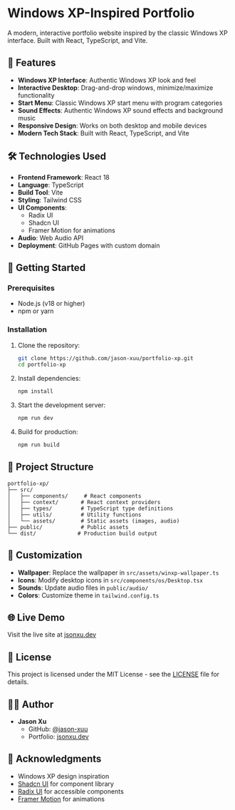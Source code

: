 # Windows XP-Inspired Portfolio

A modern, interactive portfolio website inspired by the classic Windows XP interface. Built with React, TypeScript, and Vite.

## 🌟 Features

- **Windows XP Interface**: Authentic Windows XP look and feel
- **Interactive Desktop**: Drag-and-drop windows, minimize/maximize functionality
- **Start Menu**: Classic Windows XP start menu with program categories
- **Sound Effects**: Authentic Windows XP sound effects and background music
- **Responsive Design**: Works on both desktop and mobile devices
- **Modern Tech Stack**: Built with React, TypeScript, and Vite

## 🛠️ Technologies Used

- **Frontend Framework**: React 18
- **Language**: TypeScript
- **Build Tool**: Vite
- **Styling**: Tailwind CSS
- **UI Components**: 
  - Radix UI
  - Shadcn UI
  - Framer Motion for animations
- **Audio**: Web Audio API
- **Deployment**: GitHub Pages with custom domain

## 🚀 Getting Started

### Prerequisites

- Node.js (v18 or higher)
- npm or yarn

### Installation

1. Clone the repository:
   ```bash
   git clone https://github.com/jason-xuu/portfolio-xp.git
   cd portfolio-xp
   ```

2. Install dependencies:
   ```bash
   npm install
   ```

3. Start the development server:
   ```bash
   npm run dev
   ```

4. Build for production:
   ```bash
   npm run build
   ```

## 📁 Project Structure

```
portfolio-xp/
├── src/
│   ├── components/     # React components
│   ├── context/       # React context providers
│   ├── types/         # TypeScript type definitions
│   ├── utils/         # Utility functions
│   └── assets/        # Static assets (images, audio)
├── public/            # Public assets
└── dist/             # Production build output
```

## 🎨 Customization

- **Wallpaper**: Replace the wallpaper in `src/assets/winxp-wallpaper.ts`
- **Icons**: Modify desktop icons in `src/components/os/Desktop.tsx`
- **Sounds**: Update audio files in `public/audio/`
- **Colors**: Customize theme in `tailwind.config.ts`

## 🌐 Live Demo

Visit the live site at [jsonxu.dev](https://jsonxu.dev)

## 📝 License

This project is licensed under the MIT License - see the [LICENSE](LICENSE) file for details.

## 👨‍💻 Author

- **Jason Xu**
  - GitHub: [@jason-xuu](https://github.com/jason-xuu)
  - Portfolio: [jsonxu.dev](https://jsonxu.dev)

## 🙏 Acknowledgments

- Windows XP design inspiration
- [Shadcn UI](https://ui.shadcn.com/) for component library
- [Radix UI](https://www.radix-ui.com/) for accessible components
- [Framer Motion](https://www.framer.com/motion/) for animations
